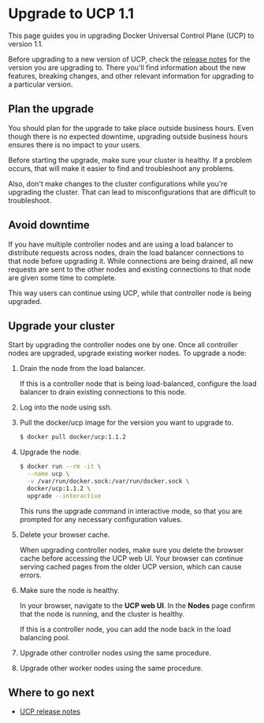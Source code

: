 <!--[metadata]>
+++
aliases = [ "/ucp/upgrade-ucp/",
            "/ucp/installation/upgrade/"]
title = "Upgrade to UCP 1.1"
description = "Learn how to upgrade Docker Universal Control Plane with minimal impact to your users."
keywords = ["Docker, UCP, upgrade, update"]
[menu.main]
parent="mn_ucp_installation"
identifier="ucp_upgrade_minor"
weight=60
+++
<![end-metadata]-->

# Upgrade to UCP 1.1

This page guides you in upgrading Docker Universal Control Plane (UCP) to
version 1.1.

Before upgrading to a new version of UCP, check the
[release notes](../release-notes/index.md) for the version you are upgrading to.
There you'll find information about the new features, breaking changes, and
other relevant information for upgrading to a particular version.

## Plan the upgrade

You should plan for the upgrade to take place outside business hours. Even
though there is no expected downtime, upgrading outside business hours ensures
there is no impact to your users.

Before starting the upgrade, make sure your cluster is healthy. If a problem
occurs, that will make it easier to find and troubleshoot any problems.

Also, don't make changes to the cluster configurations while you're upgrading
the cluster. That can lead to misconfigurations that are difficult to
troubleshoot.

## Avoid downtime

If you have multiple controller nodes and are using a load balancer to
distribute requests across nodes, drain the load balancer connections to that
node before upgrading it. While connections are being drained, all new
requests are sent to the other nodes and existing connections to that node are
given some time to complete.

This way users can continue using UCP, while that controller node is being
upgraded.

## Upgrade your cluster

Start by upgrading the controller nodes one by one. Once all controller nodes
are upgraded, upgrade existing worker nodes. To upgrade a node:

1. Drain the node from the load balancer.

    If this is a controller node that is being load-balanced, configure the
    load balancer to drain existing connections to this node.

2. Log into the node using ssh.

3. Pull the docker/ucp image for the version you want to upgrade to.

    ```bash
    $ docker pull docker/ucp:1.1.2
    ```

4. Upgrade the node.

    ```bash
    $ docker run --rm -it \
      --name ucp \
      -v /var/run/docker.sock:/var/run/docker.sock \
      docker/ucp:1.1.2 \
      upgrade --interactive
    ```

    This runs the upgrade command in interactive mode, so that you are prompted
    for any necessary configuration values.

5. Delete your browser cache.

    When upgrading controller nodes, make sure you delete the browser cache
    before accessing the UCP web UI. Your browser can continue serving cached
    pages from the older UCP version, which can cause errors.

6. Make sure the node is healthy.

    In your browser, navigate to the **UCP web UI**. In the **Nodes** page
    confirm that the node is running, and the cluster is healthy.

    If this is a controller node, you can add the node back in the load
    balancing pool.

7. Upgrade other controller nodes using the same procedure.

8. Upgrade other worker nodes using the same procedure.

## Where to go next

* [UCP release notes](../release-notes/index.md)
